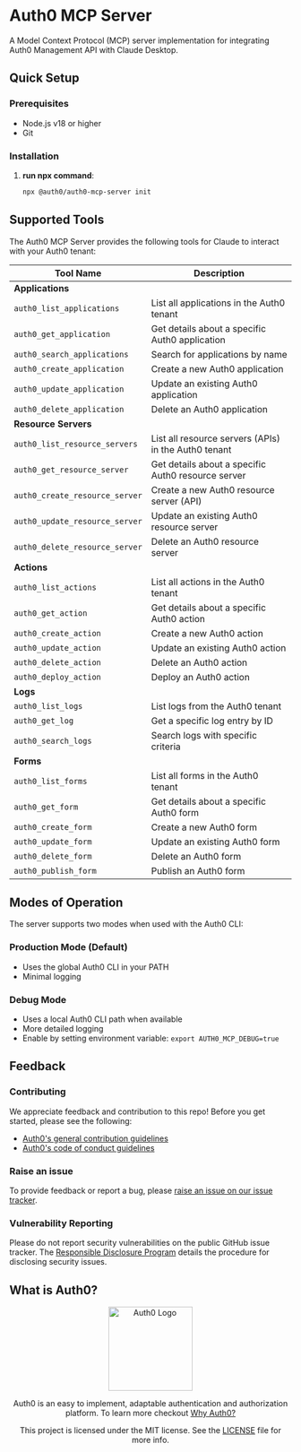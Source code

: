 # Auth0 MCP Server

A Model Context Protocol (MCP) server implementation for integrating Auth0 Management API with Claude Desktop.

## Quick Setup

### Prerequisites

- Node.js v18 or higher
- Git

### Installation

1. **run npx command**:

   ```bash
   npx @auth0/auth0-mcp-server init
   ```


 

## Supported Tools

The Auth0 MCP Server provides the following tools for Claude to interact with your Auth0 tenant:

| Tool Name                      | Description                                          |
| ------------------------------ | ---------------------------------------------------- |
| **Applications**               |                                                      |
| `auth0_list_applications`      | List all applications in the Auth0 tenant            |
| `auth0_get_application`        | Get details about a specific Auth0 application       |
| `auth0_search_applications`    | Search for applications by name                      |
| `auth0_create_application`     | Create a new Auth0 application                       |
| `auth0_update_application`     | Update an existing Auth0 application                 |
| `auth0_delete_application`     | Delete an Auth0 application                          |
| **Resource Servers**           |                                                      |
| `auth0_list_resource_servers`  | List all resource servers (APIs) in the Auth0 tenant |
| `auth0_get_resource_server`    | Get details about a specific Auth0 resource server   |
| `auth0_create_resource_server` | Create a new Auth0 resource server (API)             |
| `auth0_update_resource_server` | Update an existing Auth0 resource server             |
| `auth0_delete_resource_server` | Delete an Auth0 resource server                      |
| **Actions**                    |                                                      |
| `auth0_list_actions`           | List all actions in the Auth0 tenant                 |
| `auth0_get_action`             | Get details about a specific Auth0 action            |
| `auth0_create_action`          | Create a new Auth0 action                            |
| `auth0_update_action`          | Update an existing Auth0 action                      |
| `auth0_delete_action`          | Delete an Auth0 action                               |
| `auth0_deploy_action`          | Deploy an Auth0 action                               |
| **Logs**                       |                                                      |
| `auth0_list_logs`              | List logs from the Auth0 tenant                      |
| `auth0_get_log`                | Get a specific log entry by ID                       |
| `auth0_search_logs`            | Search logs with specific criteria                   |
| **Forms**                      |                                                      |
| `auth0_list_forms`             | List all forms in the Auth0 tenant                   |
| `auth0_get_form`               | Get details about a specific Auth0 form              |
| `auth0_create_form`            | Create a new Auth0 form                              |
| `auth0_update_form`            | Update an existing Auth0 form                        |
| `auth0_delete_form`            | Delete an Auth0 form                                 |
| `auth0_publish_form`           | Publish an Auth0 form                                |

## Modes of Operation

The server supports two modes when used with the Auth0 CLI:

### Production Mode (Default)

- Uses the global Auth0 CLI in your PATH
- Minimal logging

### Debug Mode

- Uses a local Auth0 CLI path when available
- More detailed logging
- Enable by setting environment variable: `export AUTH0_MCP_DEBUG=true`



## Feedback

### Contributing

We appreciate feedback and contribution to this repo! Before you get started, please see the following:

- [Auth0's general contribution guidelines](https://github.com/auth0/open-source-template/blob/master/GENERAL-CONTRIBUTING.md)
- [Auth0's code of conduct guidelines](https://github.com/auth0/open-source-template/blob/master/CODE-OF-CONDUCT.md)

### Raise an issue

To provide feedback or report a bug, please [raise an issue on our issue tracker](https://github.com/auth0/node-auth0/issues).

### Vulnerability Reporting

Please do not report security vulnerabilities on the public GitHub issue tracker. The [Responsible Disclosure Program](https://auth0.com/whitehat) details the procedure for disclosing security issues.

## What is Auth0?

<p align="center">
  <picture>
    <source media="(prefers-color-scheme: dark)" srcset="https://cdn.auth0.com/website/sdks/logos/auth0_dark_mode.png" width="150">
    <source media="(prefers-color-scheme: light)" srcset="https://cdn.auth0.com/website/sdks/logos/auth0_light_mode.png" width="150">
    <img alt="Auth0 Logo" src="https://cdn.auth0.com/website/sdks/logos/auth0_light_mode.png" width="150">
  </picture>
</p>
<p align="center">
  Auth0 is an easy to implement, adaptable authentication and authorization platform. To learn more checkout <a href="https://auth0.com/why-auth0">Why Auth0?</a>
</p>
<p align="center">
  This project is licensed under the MIT license. See the <a href="https://github.com/auth0/node-auth0/blob/master/LICENSE"> LICENSE</a> file for more info.
</p>


